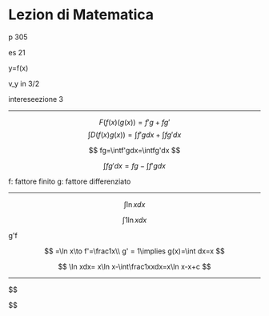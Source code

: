 # Lezion di Matematica

p 305


es 21

y=f(x)

v_y in 3/2

intereseezione 3


---

$$
F(f(x)(g(x))=f'g+fg'
$$
$$
\int D(f(x)g(x))=\int f'gdx+\int fg'dx
$$


$$
fg=\intf'gdx=\intfg'dx
$$

$$
\int fg'dx=fg-\int f'gdx
$$

f: fattore finito
g: fattore differenziato


---


$$
\int \ln xdx
$$

$$
\int1 \ln xdx
$$

g'f


$$
=\ln x\to f'=\frac1x\\
g' = 1\implies g(x)=\int dx=x
$$


$$
\ln xdx= x\ln x-\int\frac1xxdx=x\ln x-x+c
$$


---


$$

$$
<!--stackedit_data:
eyJoaXN0b3J5IjpbLTI1MTMxOTIyMCwxNTc2MDU2NTA4XX0=
-->